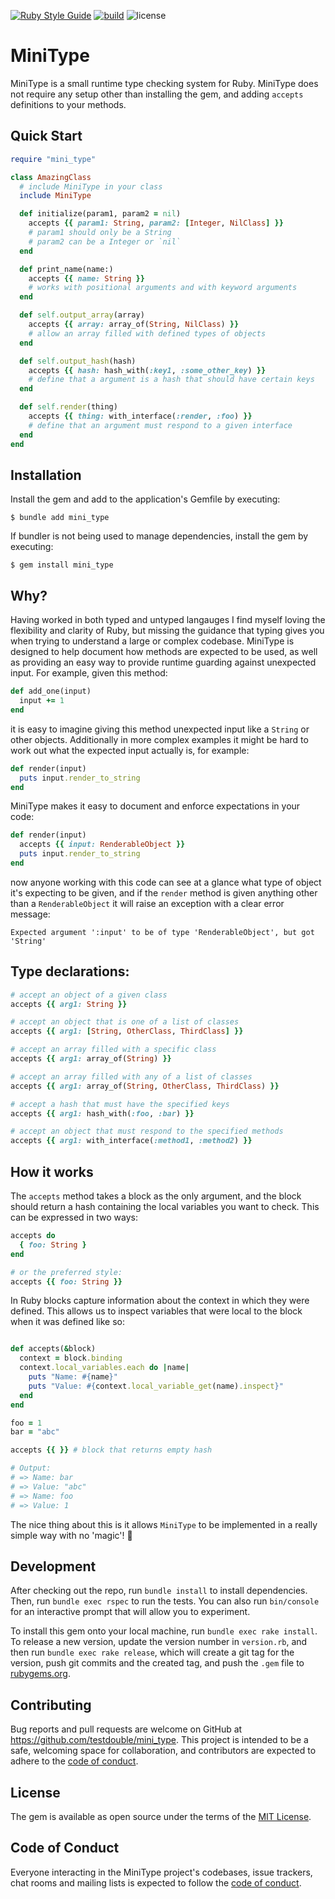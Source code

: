 [![Ruby Style Guide](https://img.shields.io/badge/code_style-standard-brightgreen.svg)](https://github.com/testdouble/standard)
[![build](https://github.com/testdouble/mini_type/actions/workflows/main.yml/badge.svg)](https://github.com/testdouble/mini_type/actions/workflows/main.yml)
![license](https://img.shields.io/github/license/testdouble/mini_type)

# MiniType

MiniType is a small runtime type checking system for Ruby. MiniType does not require any setup other than installing the gem, and adding `accepts` definitions to your methods.

## Quick Start

```ruby
require "mini_type"

class AmazingClass
  # include MiniType in your class
  include MiniType

  def initialize(param1, param2 = nil)
    accepts {{ param1: String, param2: [Integer, NilClass] }}
    # param1 should only be a String
    # param2 can be a Integer or `nil`
  end

  def print_name(name:)
    accepts {{ name: String }}
    # works with positional arguments and with keyword arguments
  end

  def self.output_array(array)
    accepts {{ array: array_of(String, NilClass) }}
    # allow an array filled with defined types of objects
  end

  def self.output_hash(hash)
    accepts {{ hash: hash_with(:key1, :some_other_key) }}
    # define that a argument is a hash that should have certain keys
  end

  def self.render(thing)
    accepts {{ thing: with_interface(:render, :foo) }}
    # define that an argument must respond to a given interface
  end
end
```

## Installation

Install the gem and add to the application's Gemfile by executing:

    $ bundle add mini_type

If bundler is not being used to manage dependencies, install the gem by executing:

    $ gem install mini_type

## Why?

Having worked in both typed and untyped langauges I find myself loving the flexibility and clarity of Ruby, but missing the guidance that typing gives you when trying to understand a large or complex codebase. MiniType is designed to help document how methods are expected to be used, as well as providing an easy way to provide runtime guarding against unexpected input. For example, given this method:

```ruby
def add_one(input)
  input += 1
end
```

it is easy to imagine giving this method unexpected input like a `String` or other objects. Additionally in more complex examples it might be hard to work out what the expected input actually is, for example:

```ruby
def render(input)
  puts input.render_to_string
end
```

MiniType makes it easy to document and enforce expectations in your code:

```ruby
def render(input)
  accepts {{ input: RenderableObject }}
  puts input.render_to_string
end
```

now anyone working with this code can see at a glance what type of object it's expecting to be given, and if the `render` method is given anything other than a `RenderableObject` it will raise an exception with a clear error message:

```
Expected argument ':input' to be of type 'RenderableObject', but got 'String'
```

## Type declarations:

```ruby
# accept an object of a given class
accepts {{ arg1: String }}

# accept an object that is one of a list of classes
accepts {{ arg1: [String, OtherClass, ThirdClass] }}

# accept an array filled with a specific class
accepts {{ arg1: array_of(String) }}

# accept an array filled with any of a list of classes
accepts {{ arg1: array_of(String, OtherClass, ThirdClass) }}

# accept a hash that must have the specified keys
accepts {{ arg1: hash_with(:foo, :bar) }}

# accept an object that must respond to the specified methods
accepts {{ arg1: with_interface(:method1, :method2) }}
```

## How it works

The `accepts` method takes a block as the only argument, and the block should return a hash containing the local variables you want to check. This can be expressed in two ways:

```ruby
accepts do
  { foo: String }
end

# or the preferred style:
accepts {{ foo: String }}

```

In Ruby blocks capture information about the context in which they were defined. This allows us to inspect variables that were local to the block when it was defined like so:

```ruby

def accepts(&block)
  context = block.binding
  context.local_variables.each do |name|
    puts "Name: #{name}"
    puts "Value: #{context.local_variable_get(name).inspect}"
  end
end

foo = 1
bar = "abc"

accepts {{ }} # block that returns empty hash

# Output:
# => Name: bar
# => Value: "abc"
# => Name: foo
# => Value: 1
```

The nice thing about this is it allows `MiniType` to be implemented in a really simple way with no 'magic'! 🎉


## Development

After checking out the repo, run `bundle install` to install dependencies. Then, run `bundle exec rspec` to run the tests. You can also run `bin/console` for an interactive prompt that will allow you to experiment.

To install this gem onto your local machine, run `bundle exec rake install`. To release a new version, update the version number in `version.rb`, and then run `bundle exec rake release`, which will create a git tag for the version, push git commits and the created tag, and push the `.gem` file to [rubygems.org](https://rubygems.org).

## Contributing

Bug reports and pull requests are welcome on GitHub at https://github.com/testdouble/mini_type. This project is intended to be a safe, welcoming space for collaboration, and contributors are expected to adhere to the [code of conduct](https://github.com/testdouble/mini_type/blob/main/CODE_OF_CONDUCT.md).

## License

The gem is available as open source under the terms of the [MIT License](https://opensource.org/licenses/MIT).

## Code of Conduct

Everyone interacting in the MiniType project's codebases, issue trackers, chat rooms and mailing lists is expected to follow the [code of conduct](https://github.com/testdouble/mini_type/blob/main/CODE_OF_CONDUCT.md).
